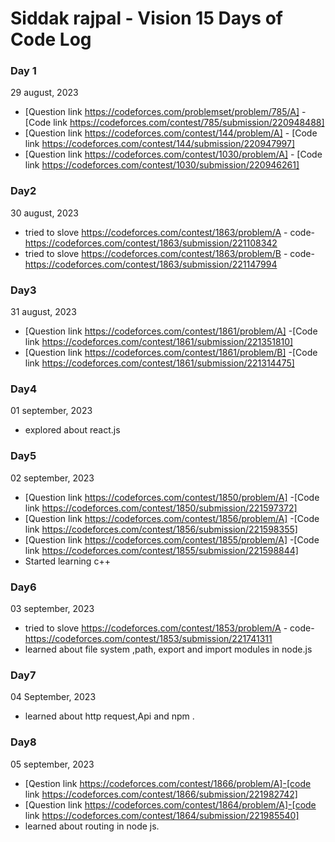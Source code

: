 # Siddak rajpal - Vision 15 Days of Code Log 

### Day 1  
29 august, 2023

* [Question link https://codeforces.com/problemset/problem/785/A] -[Code link https://codeforces.com/contest/785/submission/220948488]
* [Question link https://codeforces.com/contest/144/problem/A] - [Code link https://codeforces.com/contest/144/submission/220947997]
*  [Question link https://codeforces.com/contest/1030/problem/A] - [Code link https://codeforces.com/contest/1030/submission/220946261]

### Day2
30 august, 2023
* tried to slove https://codeforces.com/contest/1863/problem/A - code-https://codeforces.com/contest/1863/submission/221108342
* tried to slove https://codeforces.com/contest/1863/problem/B - code-https://codeforces.com/contest/1863/submission/221147994

### Day3
31 august, 2023
* [Question link https://codeforces.com/contest/1861/problem/A] -[Code link https://codeforces.com/contest/1861/submission/221351810]
* [Question link https://codeforces.com/contest/1861/problem/B] -[Code link https://codeforces.com/contest/1861/submission/221314475]

### Day4
01 september, 2023
* explored about react.js 

### Day5
02 september, 2023
* [Question link https://codeforces.com/contest/1850/problem/A] -[Code link https://codeforces.com/contest/1850/submission/221597372]
* [Question link https://codeforces.com/contest/1856/problem/A] -[Code link https://codeforces.com/contest/1856/submission/221598355]
* [Question link https://codeforces.com/contest/1855/problem/A] -[Code link https://codeforces.com/contest/1855/submission/221598844]
* Started learning c++

### Day6
03 september, 2023
* tried to slove https://codeforces.com/contest/1853/problem/A - code-https://codeforces.com/contest/1853/submission/221741311
* learned about file system ,path, export and import modules in node.js

### Day7
04 September, 2023
* learned about http request,Api and npm .

### Day8
05 september, 2023
* [Qestion link https://codeforces.com/contest/1866/problem/A]-[code link https://codeforces.com/contest/1866/submission/221982742]
* [Question link https://codeforces.com/contest/1864/problem/A]-[code link https://codeforces.com/contest/1864/submission/221985540]
* learned about routing in node js.

  
